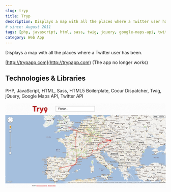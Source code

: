 ```yaml
---
slug: tryp
title: Tryp
description: Displays a map with all the places where a Twitter user has been.
# since: August 2011
tags: [php, javascript, html, sass, twig, jquery, google-maps-api, twitter-api]
category: Web App
---
```


Displays a map with all the places where a Twitter user has been.

[http://trypapp.com](http://trypapp.com) (The app no longer works)</p>

## Technologies &amp; Libraries

PHP, JavaScript, HTML, Sass, HTML5 Boilerplate, Cocur Dispatcher, Twig, jQuery, Google Maps API, Twitter API

![Screenshot of the map showing a users locations](./tryp-1.png)
